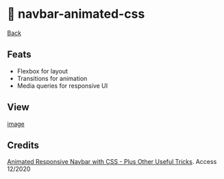# :orange_book: navbar-animated-css

[Back](../)

## Feats

* Flexbox for layout
* Transitions for animation
* Media queries for responsive UI

## View

[image](gif.gif)

## Credits

[Animated Responsive Navbar with CSS - Plus Other Useful Tricks](https://youtu.be/biOMz4puGt8). Access 12/2020
